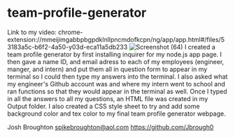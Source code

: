 # team-profile-generator
Link to my video:
chrome-extension://mmeijimgabbpbgpdklnllpncmdofkcpn/ng/app/app.html#/files/53183a5c-b6f2-4a50-y03d-eca11a5db233
![Screenshot (64)](https://user-images.githubusercontent.com/70440198/104390818-94d6b680-550c-11eb-9a0a-b13d15805742.png)
I created a team profile generator by first installing inquirer for my node.js app page.  I then gave a name ID, and email adress to each of my employees (engineer, manger, and intern) and put them all in question form to appear in my terminal so I could then type my answers into the terminal.   I also asked what my engineer's Github account was and where my intern went to school and ran functions so that they would appear in the terminal as well.  Once I typed in all the answers to all my questions, an HTML file was created in my Output folder.  I also created a CSS style sheet to try and add some background color and tex color to my final team profile generator webpage.  

Josh Broughton spikebroughton@aol.com https://github.com/Jbrough0
